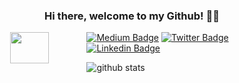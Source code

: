 <div align="center">

  ### Hi there, welcome to my Github! 👋🏼

  <a href="https://giphy.com/stickers/GDevs-android-developer-summit-Y4bzv6DYbYzy8jDnoW"><img width = "35%" align="left" height="300" style="height:50px;" src=https://media.giphy.com/media/Y4bzv6DYbYzy8jDnoW/giphy.gif></a>
  

 </div>

  [![Medium Badge](https://img.shields.io/badge/-Medium-000?style=flat-square&logo=Medium&logoColor=white&&link=https://medium.com/@wzieba)](https://medium.com/@wzieba)
  [![Twitter Badge](https://img.shields.io/badge/-Twitter-1ca0f1?style=flat-square&labelColor=1ca0f1&logo=twitter&logoColor=white&link=https://twitter.com/ziebawojtek)](https://twitter.com/ziebawojtek)
  [![Linkedin Badge](https://img.shields.io/badge/-LinkedIn-blue?style=flat-square&logo=Linkedin&logoColor=white&link=https://www.linkedin.com/in/wzieba/)](https://www.linkedin.com/in/wzieba/)
  
  ![github stats](https://github-readme-stats.vercel.app/api?username=wzieba&show_icons=true&theme=vue)


